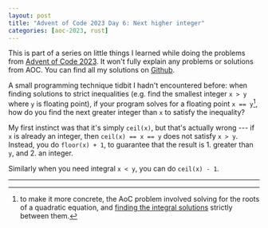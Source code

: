 ```yaml
---
layout: post
title: "Advent of Code 2023 Day 6: Next higher integer"
categories: [aoc-2023, rust]
---
```


This is part of a series on little things I learned while doing the problems from
[Advent of Code 2023](https://adventofcode.com/2023). It won't fully explain any problems or
solutions from AOC. You can find all my solutions on
[Github](https://github.com/aymarino/advent-of-code-2023).

A small programming technique tidbit I hadn't encountered before: when finding solutions to strict
inequalities (e.g. find the smallest integer `x > y` where `y` is floating point), if your program
solves for a floating point `x == y`[^1], how do you find the next greater integer than `x` to
satisfy the inequality?

My first instinct was that it's simply `ceil(x)`, but that's actually wrong --- if `x` is already an
integer, then `ceil(x) == x == y` does not satisfy `x > y`. Instead, you do `floor(x) + 1`, to
guarantee that the result is 1. greater than `y`, and 2. an integer.

Similarly when you need integral `x < y`, you can do `ceil(x) - 1`.

<hr/>

[^1]:
    to make it more concrete, the AoC problem involved solving for the roots of a quadratic
    equation, and
    [finding the integral solutions](https://github.com/aymarino/advent-of-code-2023/blob/main/src/day06.rs#L10-L13)
    strictly between them.
